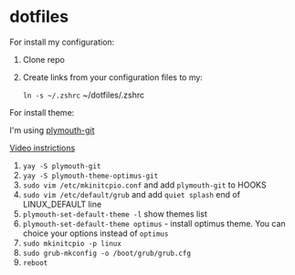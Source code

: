 # dotfiles

For install my configuration:

1. Clone repo
2. Create links from your configuration files to my:

   `ln -s ~/.zshrc` ~/dotfiles/.zshrc



For install theme:

I'm using [plymouth-git](https://github.com/adi1090x/plymouth-themes)

[Video instrictions](https://www.youtube.com/watch?v=3aO9HDQj9do)

1. `yay -S plymouth-git`
2. `yay -S plymouth-theme-optimus-git`
3. `sudo vim /etc/mkinitcpio.conf` and add `plymouth-git` to HOOKS
4. `sudo vim /etc/default/grub` and add `quiet splash` end of LINUX_DEFAULT line
5. `plymouth-set-default-theme -l` show themes list
6. `plymouth-set-default-theme optimus` - install optimus theme. You can choice your options instead of `optimus`
7. `sudo mkinitcpio -p linux`
8. `sudo grub-mkconfig -o /boot/grub/grub.cfg`
9. `reboot`

